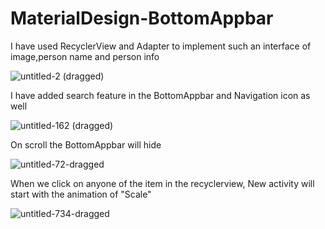 # MaterialDesign-BottomAppbar
I have used RecyclerView and Adapter to implement such an interface of image,person name and person info

![untitled-2 (dragged)](https://user-images.githubusercontent.com/61702243/82881207-06053180-9f5d-11ea-8f0e-057f361c349e.png)

I have added search feature in the BottomAppbar and Navigation icon as well

![untitled-162 (dragged)](https://user-images.githubusercontent.com/61702243/82881816-d4409a80-9f5d-11ea-8644-c18412389218.png)

On scroll the BottomAppbar will hide

![untitled-72-dragged](https://user-images.githubusercontent.com/61702243/82882017-1964cc80-9f5e-11ea-877a-44afeaae86ae.png)

When we click on anyone of the item in the recyclerview, New activity will start with the animation of "Scale"

![untitled-734-dragged](https://user-images.githubusercontent.com/61702243/82882437-af005c00-9f5e-11ea-9963-f5e69117fd3f.png)
